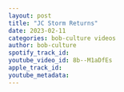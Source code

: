 ```yaml
---
layout: post
title: "JC Storm Returns"
date: 2023-02-11
categories: bob-culture videos
author: bob-culture
spotify_track_id: 
youtube_video_id: 8b--M1aDfEs
apple_track_id: 
youtube_metadata: 
---
```

